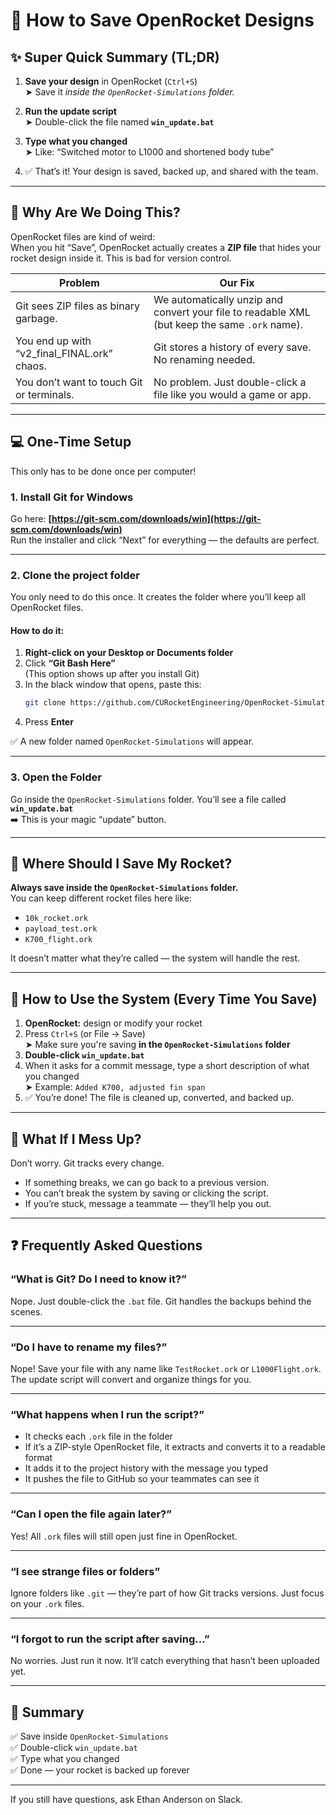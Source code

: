 # 🚀 How to Save OpenRocket Designs

## ✨ Super Quick Summary (TL;DR)

1. **Save your design** in OpenRocket (`Ctrl+S`)  
   ➤ Save it *inside the `OpenRocket-Simulations` folder.*

2. **Run the update script**  
   ➤ Double-click the file named **`win_update.bat`**

3. **Type what you changed**  
   ➤ Like: “Switched motor to L1000 and shortened body tube”

4. ✅ That’s it! Your design is saved, backed up, and shared with the team.

---

## 🧠 Why Are We Doing This?

OpenRocket files are kind of weird:  
When you hit “Save”, OpenRocket actually creates a **ZIP file** that hides your rocket design inside it. This is bad for version control.

| Problem | Our Fix |
|--------|---------|
| Git sees ZIP files as binary garbage. | We automatically unzip and convert your file to readable XML (but keep the same `.ork` name). |
| You end up with “v2_final_FINAL.ork” chaos. | Git stores a history of every save. No renaming needed. |
| You don’t want to touch Git or terminals. | No problem. Just double-click a file like you would a game or app. |

---

## 💻 One-Time Setup

This only has to be done once per computer!

### 1. Install Git for Windows  
Go here: **[https://git-scm.com/downloads/win](https://git-scm.com/downloads/win)**  
Run the installer and click “Next” for everything — the defaults are perfect.

---

### 2. Clone the project folder

You only need to do this once. It creates the folder where you’ll keep all OpenRocket files.

#### How to do it:

1. **Right-click on your Desktop or Documents folder**
2. Click **“Git Bash Here”**  
   (This option shows up after you install Git)
3. In the black window that opens, paste this:
   ```bash
   git clone https://github.com/CURocketEngineering/OpenRocket-Simulations.git
   ```
4. Press **Enter**

✅ A new folder named `OpenRocket-Simulations` will appear.

---

### 3. Open the Folder

Go inside the `OpenRocket-Simulations` folder. You’ll see a file called **`win_update.bat`**  
➡️ This is your magic “update” button.

---

## 📁 Where Should I Save My Rocket?

**Always save inside the `OpenRocket-Simulations` folder.**  
You can keep different rocket files here like:

- `10k_rocket.ork`
- `payload_test.ork`
- `K700_flight.ork`

It doesn’t matter what they’re called — the system will handle the rest.

---

## 🏁 How to Use the System (Every Time You Save)

1. **OpenRocket:** design or modify your rocket  
2. Press `Ctrl+S` (or File → Save)  
   ➤ Make sure you're saving **in the `OpenRocket-Simulations` folder**  
3. **Double-click `win_update.bat`**  
4. When it asks for a commit message, type a short description of what you changed  
   ➤ Example: `Added K700, adjusted fin span`  
5. ✅ You’re done! The file is cleaned up, converted, and backed up.

---

## 💬 What If I Mess Up?

Don’t worry. Git tracks every change.

- If something breaks, we can go back to a previous version.
- You can’t break the system by saving or clicking the script.
- If you’re stuck, message a teammate — they’ll help you out.

---

## ❓ Frequently Asked Questions

### “What is Git? Do I need to know it?”
Nope. Just double-click the `.bat` file. Git handles the backups behind the scenes.

---

### “Do I have to rename my files?”
Nope! Save your file with any name like `TestRocket.ork` or `L1000Flight.ork`. The update script will convert and organize things for you.

---

### “What happens when I run the script?”
- It checks each `.ork` file in the folder
- If it’s a ZIP-style OpenRocket file, it extracts and converts it to a readable format
- It adds it to the project history with the message you typed
- It pushes the file to GitHub so your teammates can see it

---

### “Can I open the file again later?”
Yes! All `.ork` files will still open just fine in OpenRocket.

---

### “I see strange files or folders”
Ignore folders like `.git` — they’re part of how Git tracks versions. Just focus on your `.ork` files.

---

### “I forgot to run the script after saving...”
No worries. Just run it now. It’ll catch everything that hasn’t been uploaded yet.

---

## 🔄 Summary

✅ Save inside `OpenRocket-Simulations`  
✅ Double-click `win_update.bat`  
✅ Type what you changed  
✅ Done — your rocket is backed up forever

---

If you still have questions, ask Ethan Anderson on Slack.